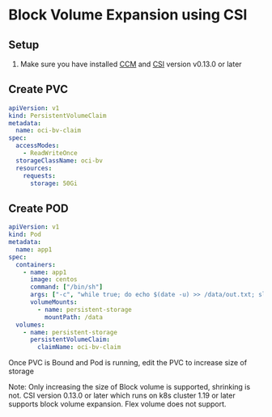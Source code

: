 # Block Volume Expansion using CSI

## Setup 

1. Make sure you have installed [CCM](../README.md) and [CSI](../container-storage-interface.md) version v0.13.0 or later

## Create PVC

```yaml
apiVersion: v1
kind: PersistentVolumeClaim
metadata:
  name: oci-bv-claim
spec:
  accessModes:
    - ReadWriteOnce
  storageClassName: oci-bv
  resources:
    requests:
      storage: 50Gi
```

## Create POD

```yaml
apiVersion: v1
kind: Pod
metadata:
  name: app1
spec:
  containers:
    - name: app1
      image: centos
      command: ["/bin/sh"]
      args: ["-c", "while true; do echo $(date -u) >> /data/out.txt; sleep 5; done"]
      volumeMounts:
        - name: persistent-storage
          mountPath: /data
  volumes:
    - name: persistent-storage
      persistentVolumeClaim:
        claimName: oci-bv-claim
```

Once PVC is Bound and Pod is running, edit the PVC to increase size of storage

Note: 
Only increasing the size of Block volume is supported, shrinking is not. 
CSI version 0.13.0 or later which runs on k8s cluster 1.19 or later supports block volume expansion.
Flex volume does not support. 
